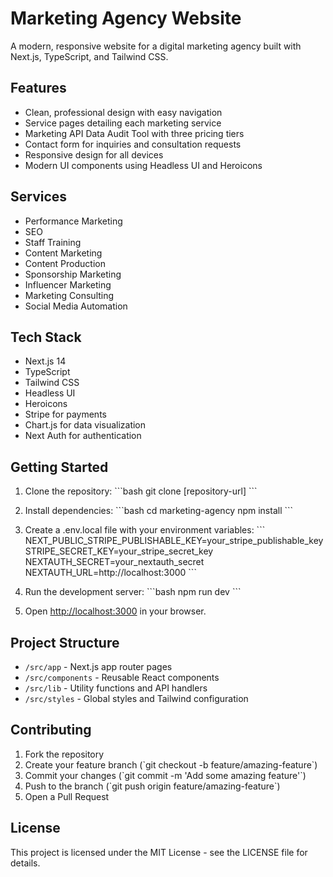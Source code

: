 # Marketing Agency Website

A modern, responsive website for a digital marketing agency built with Next.js, TypeScript, and Tailwind CSS.

## Features

- Clean, professional design with easy navigation
- Service pages detailing each marketing service
- Marketing API Data Audit Tool with three pricing tiers
- Contact form for inquiries and consultation requests
- Responsive design for all devices
- Modern UI components using Headless UI and Heroicons

## Services

- Performance Marketing
- SEO
- Staff Training
- Content Marketing
- Content Production
- Sponsorship Marketing
- Influencer Marketing
- Marketing Consulting
- Social Media Automation

## Tech Stack

- Next.js 14
- TypeScript
- Tailwind CSS
- Headless UI
- Heroicons
- Stripe for payments
- Chart.js for data visualization
- Next Auth for authentication

## Getting Started

1. Clone the repository:
\`\`\`bash
git clone [repository-url]
\`\`\`

2. Install dependencies:
\`\`\`bash
cd marketing-agency
npm install
\`\`\`

3. Create a .env.local file with your environment variables:
\`\`\`
NEXT_PUBLIC_STRIPE_PUBLISHABLE_KEY=your_stripe_publishable_key
STRIPE_SECRET_KEY=your_stripe_secret_key
NEXTAUTH_SECRET=your_nextauth_secret
NEXTAUTH_URL=http://localhost:3000
\`\`\`

4. Run the development server:
\`\`\`bash
npm run dev
\`\`\`

5. Open [http://localhost:3000](http://localhost:3000) in your browser.

## Project Structure

- `/src/app` - Next.js app router pages
- `/src/components` - Reusable React components
- `/src/lib` - Utility functions and API handlers
- `/src/styles` - Global styles and Tailwind configuration

## Contributing

1. Fork the repository
2. Create your feature branch (\`git checkout -b feature/amazing-feature\`)
3. Commit your changes (\`git commit -m 'Add some amazing feature'\`)
4. Push to the branch (\`git push origin feature/amazing-feature\`)
5. Open a Pull Request

## License

This project is licensed under the MIT License - see the LICENSE file for details. 